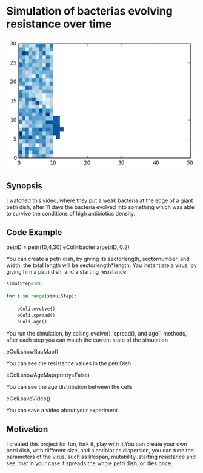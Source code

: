 # Simulation of bacterias evolving resistance over time

![alt tag](https://github.com/Wheele9/Petrdish-simulation/blob/master/images/mutant.png)

## Synopsis

I watched this video, where they put a weak bacteria at the edge of a giant petri dish,
after 11 days the bacteria evolved into something which was able to survive the conditions
of high antibiotics density.

## Code Example

petriD = petri(10,4,30)
eColi=bacteria(petriD, 0.2)

You can create a petri dish, by giving its sectorlength, sectornumber, and width, the total 
length will be sectorlength*length.
You instantiate a virus, by giving him a petri dish, and a starting resistance.

```python
simulStep=500

for i in range(simulStep):
   
    eColi.evolve()
    eColi.spread()
    eColi.age()
```

You run the simulation, by calling evolve(), spread(), and age() methods, after each step you can watch the current state of the simulation

eColi.showBacMap()

You can see the resistance values in the petriDish

eColi.showAgeMap(pretty=False)

You can see the age distribution between the cells

eColi.saveVideo()

You can save a video about your experiment.

## Motivation

I created this project for fun, fork it, play with it.You can create your own petri dish, with different size, and a antibiotics dispersion, you can
tune the parameters of the virus, such as lifespan, mutability, starting resistance and see, that in your case it spreads the whole petri dish, or dies once.



